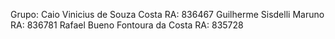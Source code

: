 Grupo: 
Caio Vinicius de Souza Costa   RA: 836467
Guilherme Sisdelli Maruno    RA: 836781
Rafael Bueno Fontoura da Costa    RA: 835728





